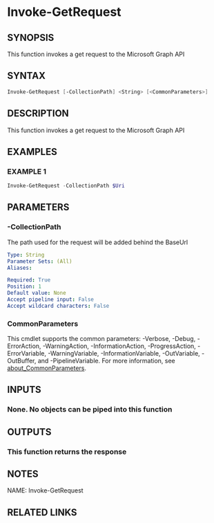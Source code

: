# Invoke-GetRequest

## SYNOPSIS
This function invokes a get request to the Microsoft Graph API

## SYNTAX
```powershell
Invoke-GetRequest [-CollectionPath] <String> [<CommonParameters>]
```

## DESCRIPTION
This function invokes a get request to the Microsoft Graph API

## EXAMPLES

### EXAMPLE 1
```powershell
Invoke-GetRequest -CollectionPath $Uri
```

## PARAMETERS

### -CollectionPath
The path used for the request will be added behind the BaseUrl

```yaml
Type: String
Parameter Sets: (All)
Aliases: 

Required: True
Position: 1
Default value: None
Accept pipeline input: False
Accept wildcard characters: False
```

### CommonParameters
This cmdlet supports the common parameters: -Verbose, -Debug, -ErrorAction, -WarningAction, -InformationAction, -ProgressAction, -ErrorVariable, -WarningVariable, -InformationVariable, -OutVariable, -OutBuffer, and -PipelineVariable. For more information, see [about_CommonParameters](http://go.microsoft.com/fwlink/?LinkID=113216).

## INPUTS
### None. No objects can be piped into this function

## OUTPUTS
### This function returns the response

## NOTES
NAME: Invoke-GetRequest

## RELATED LINKS

